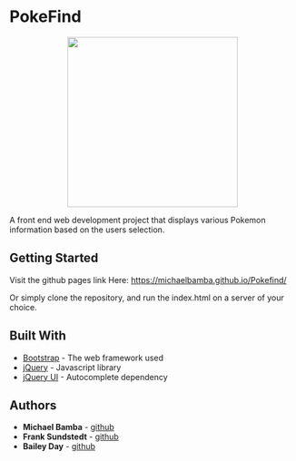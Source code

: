 # PokeFind
<center><img src="https://media.giphy.com/media/RfSysWsiNtMe27kKAE/giphy.gif" width="300" height="300" /></center>

A front end web development project that displays various Pokemon information based on the users selection.

## Getting Started

Visit the github pages link Here: https://michaelbamba.github.io/Pokefind/

Or simply clone the repository, and run the index.html on a server of your choice.

## Built With

* [Bootstrap](https://getbootstrap.com/) - The web framework used
* [jQuery](https://jquery.com/) - Javascript library
* [jQuery UI](https://jqueryui.com/) - Autocomplete dependency


## Authors

* **Michael Bamba** -  [github](https://github.com/MichaelBamba)
* **Frank Sundstedt** -  [github](https://github.com/fsundstedt)
* **Bailey Day** -  [github](https://github.com/BaileyDay)
